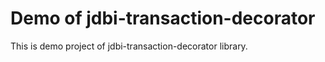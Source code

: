 Demo of jdbi-transaction-decorator
==================================

This is demo project of jdbi-transaction-decorator library.
